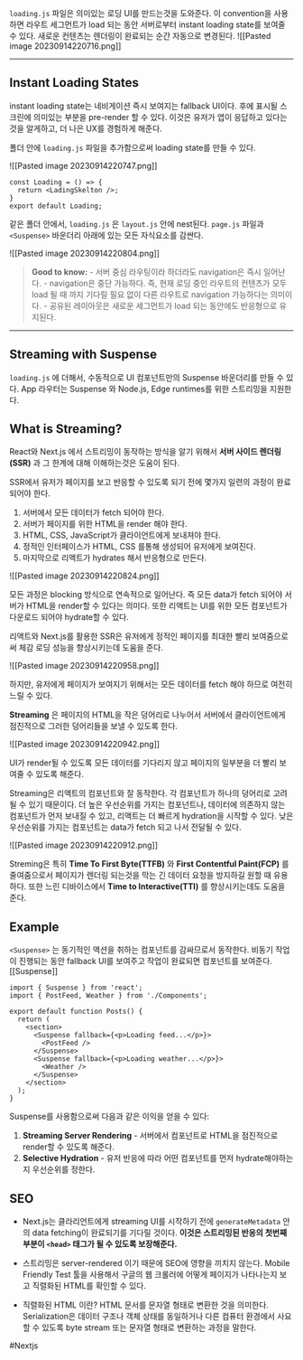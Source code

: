 `loading.js` 파일은 의미있는 로딩 UI를 만드는것을 도와준다. 이 convention을 사용하면 라우트 세그먼트가 load 되는 동안 서버로부터 instant loading state를 보여줄 수 있다. 새로운 컨텐츠는 렌더링이 완료되는 순간 자동으로 변경된다.
![[Pasted image 20230914220716.png]]

---
## Instant Loading States
instant loading state는 네비게이션 즉시 보여지는 fallback UI이다. 후에 표시될 스크린에 의미있는 부분을 pre-render 할 수 있다. 이것은 유저가 앱이 응답하고 있다는 것을 알게하고, 더 나은 UX를 경험하게 해준다.

폴더 안에 `loading.js` 파일을 추가함으로써 loading state를 만들 수 있다.

![[Pasted image 20230914220747.png]]

```tsx
const Loading = () => {
  return <LadingSkelton />;
}
export default Loading;
```

같은 폴더 안에서, `loading.js` 은 `layout.js` 안에 nest된다. `page.js` 파일과 `<Suspense>` 바운더리 아래에 있는 모든 자식요소를 감싼다.

![[Pasted image 20230914220804.png]]

>  **Good to know:**
    - 서버 중심 라우팅이라 하더라도 navigation은 즉시 일어난다.
    - navigation은 중단 가능하다. 즉, 현재 로딩 중인 라우트의 컨텐츠가 모두 load 될 때 까지 기다릴 필요 없이 다른 라우트로 navigation 가능하다는 의미이다.
    - 공유된 레이아웃은 새로운 세그먼트가 load 되는 동안에도 반응형으로 유지된다.

---
## Streaming with Suspense
`loading.js` 에 더해서, 수동적으로 UI 컴포넌트만의 Suspense 바운더리를 만들 수 있다. App 라우터는 Suspense 와 Node.js, Edge runtimes를 위한 스트리밍을 지원한다.

## What is Streaming?
React와 Next.js 에서 스트리밍이 동작하는 방식을 알기 위해서 **서버 사이드 렌더링(SSR)** 과 그 한계에 대해 이해하는것은 도움이 된다.

SSR에서 유저가 페이지를 보고 반응할 수 있도록 되기 전에 몇가지 일련의 과정이 완료되어야 한다.
1. 서버에서 모든 데이터가 fetch 되어야 한다.
2. 서버가 페이지를 위한 HTML을 render 해야 한다.
3. HTML, CSS, JavaScript가 클라이언트에게 보내져야 한다.
4. 정적인 인터페이스가 HTML, CSS 를통해 생성되어 유저에게 보여진다.
5. 마지막으로 리액트가 hydrates 해서 반응형으로 만든다.

![[Pasted image 20230914220824.png]]

모든 과정은 blocking 방식으로 연속적으로 일어난다. 즉 모든 data가 fetch 되어야 서버가 HTML을 render할 수 있다는 의미다. 또한 리액트는 UI를 위한 모든 컴포넌트가 다운로드 되어야 hydrate할 수 있다.

리액트와 Next.js를 활용한 SSR은 유저에게 정적인 페이지를 최대한 빨리 보여줌으로써 체감 로딩 성능을 향상시키는데 도움을 준다.

![[Pasted image 20230914220958.png]]

하지만, 유저에게 페이지가 보여지기 위해서는 모든 데이터를 fetch 해야 하므로 여전히 느릴 수 있다.

**Streaming** 은 페이지의 HTML을 작은 덩어리로 나누어서 서버에서 클라이언트에게 점진적으로 그러한 덩어리들을 보낼 수 있도록 한다.

![[Pasted image 20230914220942.png]]

UI가 render될 수 있도록 모든 데이터를 기다리지 않고 페이지의 일부분을 더 빨리 보여줄 수 있도록 해준다.

Streaming은 리액트의 컴포넌트와 잘 동작한다. 각 컴포넌트가 하나의 덩어리로 고려될 수 있기 때문이다. 더 높은 우선순위를 가지는 컴포넌트나, 데이터에 의존하지 않는 컴포넌트가 먼저 보내질 수 있고, 리액트는 더 빠르게 hydration을 시작할 수 있다. 낮은 우선순위를 가지는 컴포넌트는 data가 fetch 되고 나서 전달될 수 있다.

![[Pasted image 20230914220912.png]]

Streming은 특히 **Time To First Byte(TTFB)** 와 **First Contentful Paint(FCP)** 를 줄여줌으로서 페이지가 렌더링 되는것을 막는 긴 데이터 요청을 방지하길 원할 때 유용하다. 또한 느린 디바이스에서 **Time to Interactive(TTI)** 를 향상시키는데도 도움을 준다.

## Example
`<Suspense>` 는 동기적인 액션을 취하는 컴포넌트를 감싸므로서 동작한다. 비동기 작업이 진행되는 동안 fallback UI를 보여주고 작업이 완료되면 컴포넌트를 보여준다.[[Suspense]]

```tsx
import { Suspense } from 'react';
import { PostFeed, Weather } from './Components';
 
export default function Posts() {
  return (
    <section>
      <Suspense fallback={<p>Loading feed...</p>}>
        <PostFeed />
      </Suspense>
      <Suspense fallback={<p>Loading weather...</p>}>
        <Weather />
      </Suspense>
    </section>
  );
}
```

Suspense를 사용함으로써 다음과 같은 이익을 얻을 수 있다:

1. **Streaming Server Rendering** - 서버에서 컴포넌트로 HTML을 점진적으로 render할 수 있도록 해준다.
2. **Selective Hydration** - 유저 반응에 따라 어떤 컴포넌트를 먼저 hydrate해야하는지 우선순위를 정한다.

## SEO
- Next.js는 클라리언트에게 streaming UI를 시작하기 전에 `generateMetadata` 안의 data fetching이 완료되기를 기다릴 것이다. **이것은 스트리밍된 반응의 첫번째 부분이 `<head>` 태그가 될 수 있도록 보장해준다.**
    
- 스트리밍은 server-rendered 이기 때문에 SEO에 영향을 끼치지 않는다. Mobile Friendly Test 툴을 사용해서 구글의 웹 크롤러에 어떻게 페이지가 나타나는지 보고 직렬화된 HTML를 확인할 수 있다.
    
- 직렬화된 HTML 이란?
    HTML 문서를 문자열 형태로 변환한 것을 의미한다. Serialization은 데이터 구조나 객체 상태를 동일하거나 다른 컴퓨터 환경에서 사요할 수 있도록 byte stream 또는 문자열 형태로 변환하는 과정을 말한다.

#Nextjs 